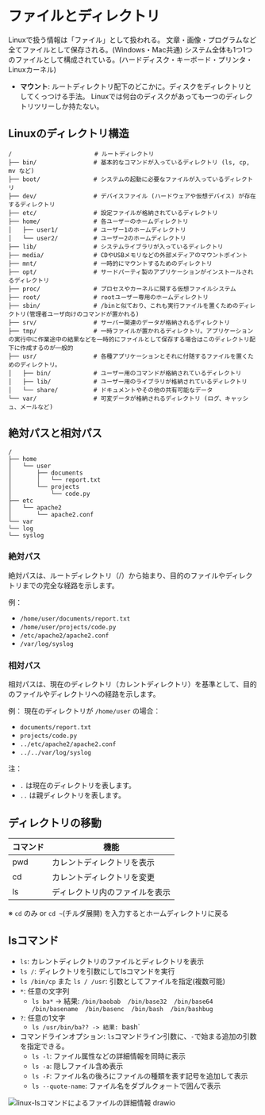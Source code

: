 # ファイルとディレクトリ

Linuxで扱う情報は「ファイル」として扱われる。
文章・画像・プログラムなど全てファイルとして保存される。(Windows・Mac共通)
システム全体も1つ1つのファイルとして構成されている。(ハードディスク・キーボード・プリンタ・Linuxカーネル)

- **マウント**: ルートディレクトリ配下のどこかに。ディスクをディレクトリとしてくっつける手法。
  Linuxでは何台のディスクがあっても一つのディレクトリツリーしか持たない。
  
## Linuxのディレクトリ構造
```
/　　　　　　　　　　　　　　# ルートディレクトリ
├── bin/                # 基本的なコマンドが入っているディレクトリ (ls, cp, mv など)
├── boot/               # システムの起動に必要なファイルが入っているディレクトリ
├── dev/                # デバイスファイル (ハードウェアや仮想デバイス) が存在するディレクトリ
├── etc/                # 設定ファイルが格納されているディレクトリ
├── home/               # 各ユーザーのホームディレクトリ
│   ├── user1/          # ユーザー1のホームディレクトリ
│   └── user2/          # ユーザー2のホームディレクトリ
├── lib/                # システムライブラリが入っているディレクトリ
├── media/              # CDやUSBメモリなどの外部メディアのマウントポイント
├── mnt/                # 一時的にマウントするためのディレクトリ
├── opt/                # サードパーティ製のアプリケーションがインストールされるディレクトリ
├── proc/               # プロセスやカーネルに関する仮想ファイルシステム
├── root/               # rootユーザー専用のホームディレクトリ
├── sbin/               # /binと似ており、これも実行ファイルを置くためのディレクトリ(管理者ユーザ向けのコマンドが置かれる)
├── srv/                # サーバー関連のデータが格納されるディレクトリ
├── tmp/                # 一時ファイルが置かれるディレクトリ。アプリケーションの実行中に作業途中の結果などを一時的にファイルとして保存する場合はこのディレクトリ配下に作成するのが一般的
├── usr/                # 各種アプリケーションとそれに付随するファイルを置くためのディレクトリ。
│   ├── bin/            # ユーザー用のコマンドが格納されているディレクトリ
│   ├── lib/            # ユーザー用のライブラリが格納されているディレクトリ
│   └── share/          # ドキュメントやその他の共有可能なデータ
└── var/                # 可変データが格納されるディレクトリ (ログ、キャッシュ、メールなど)
```


## 絶対パスと相対パス
```
/
├── home
│   └── user
│       ├── documents
│       │   └── report.txt
│       └── projects
│           └── code.py
├── etc
│   └── apache2
│       └── apache2.conf
└── var
└── log
└── syslog
```

### 絶対パス
絶対パスは、ルートディレクトリ（/）から始まり、目的のファイルやディレクトリまでの完全な経路を示します。

例：
- `/home/user/documents/report.txt`
- `/home/user/projects/code.py`
- `/etc/apache2/apache2.conf`
- `/var/log/syslog`

### 相対パス
相対パスは、現在のディレクトリ（カレントディレクトリ）を基準として、目的のファイルやディレクトリへの経路を示します。

例：
現在のディレクトリが `/home/user` の場合：
- `documents/report.txt`
- `projects/code.py`
- `../etc/apache2/apache2.conf`
- `../../var/log/syslog`

注：
- `.` は現在のディレクトリを表します。
- `..` は親ディレクトリを表します。

## ディレクトリの移動
|  コマンド  | 機能               |
| --------- | ---------------- |
| pwd       | カレントディレクトリを表示 |
| cd        | カレントディレクトリを変更 |
| ls        | ディレクトリ内のファイルを表示 |

※ `cd` のみ or `cd ~`(チルダ展開) を入力するとホームディレクトリに戻る


## lsコマンド
- `ls`: カレントディレクトリのファイルとディレクトリを表示
- `ls /`: ディレクトリを引数にしてlsコマンドを実行
- `ls /bin/cp` また `ls / /usr`: 引数としてファイルを指定(複数可能)
- `*`: 任意の文字列
  - `ls ba*` -> 結果: `/bin/baobab  /bin/base32  /bin/base64  /bin/basename  /bin/basenc  /bin/bash  /bin/bashbug`
- `?`: 任意の1文字
  - `ls /usr/bin/ba?? -> 結果: `bash`
- コマンドラインオプション: `ls`コマンドライン引数に、`-`で始まる追加の引数を指定できる。
  - `ls -l`: ファイル属性などの詳細情報を同時に表示
  - `ls -a`: 隠しファイル含め表示
  - `ls -F`: ファイル名の後ろにファイルの種類を表す記号を追加して表示
  - `ls --quote-name`: ファイル名をダブルクォートで囲んで表示


![linux-lsコマンドによるファイルの詳細情報 drawio](https://github.com/user-attachments/assets/a976f29a-6644-43e4-a38b-7d7420eec1c6)


